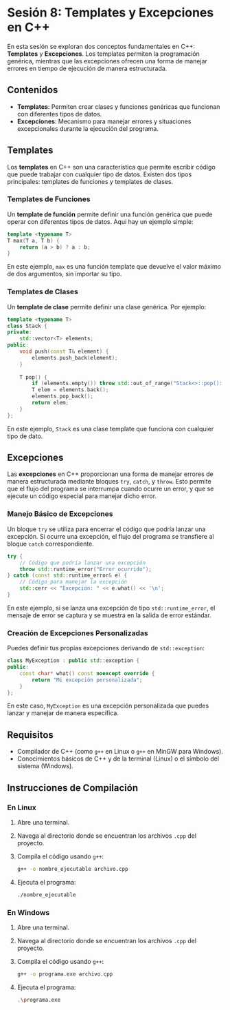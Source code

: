 # Sesión 8: Templates y Excepciones en C++

En esta sesión se exploran dos conceptos fundamentales en C++: **Templates** y **Excepciones**. Los templates permiten la programación genérica, mientras que las excepciones ofrecen una forma de manejar errores en tiempo de ejecución de manera estructurada.

## Contenidos

- **Templates**: Permiten crear clases y funciones genéricas que funcionan con diferentes tipos de datos.
- **Excepciones**: Mecanismo para manejar errores y situaciones excepcionales durante la ejecución del programa.

## Templates

Los **templates** en C++ son una característica que permite escribir código que puede trabajar con cualquier tipo de datos. Existen dos tipos principales: templates de funciones y templates de clases.

### Templates de Funciones

Un **template de función** permite definir una función genérica que puede operar con diferentes tipos de datos. Aquí hay un ejemplo simple:

```cpp
template <typename T>
T max(T a, T b) {
    return (a > b) ? a : b;
}
```

En este ejemplo, `max` es una función template que devuelve el valor máximo de dos argumentos, sin importar su tipo.

### Templates de Clases

Un **template de clase** permite definir una clase genérica. Por ejemplo:

```cpp
template <typename T>
class Stack {
private:
    std::vector<T> elements;
public:
    void push(const T& element) {
        elements.push_back(element);
    }
    
    T pop() {
        if (elements.empty()) throw std::out_of_range("Stack<>::pop(): empty stack");
        T elem = elements.back();
        elements.pop_back();
        return elem;
    }
};
```

En este ejemplo, `Stack` es una clase template que funciona con cualquier tipo de dato.

## Excepciones

Las **excepciones** en C++ proporcionan una forma de manejar errores de manera estructurada mediante bloques `try`, `catch`, y `throw`. Esto permite que el flujo del programa se interrumpa cuando ocurre un error, y que se ejecute un código especial para manejar dicho error.

### Manejo Básico de Excepciones

Un bloque `try` se utiliza para encerrar el código que podría lanzar una excepción. Si ocurre una excepción, el flujo del programa se transfiere al bloque `catch` correspondiente.

```cpp
try {
    // Código que podría lanzar una excepción
    throw std::runtime_error("Error ocurrido");
} catch (const std::runtime_error& e) {
    // Código para manejar la excepción
    std::cerr << "Excepción: " << e.what() << '\n';
}
```

En este ejemplo, si se lanza una excepción de tipo `std::runtime_error`, el mensaje de error se captura y se muestra en la salida de error estándar.

### Creación de Excepciones Personalizadas

Puedes definir tus propias excepciones derivando de `std::exception`:

```cpp
class MyException : public std::exception {
public:
    const char* what() const noexcept override {
        return "Mi excepción personalizada";
    }
};
```

En este caso, `MyException` es una excepción personalizada que puedes lanzar y manejar de manera específica.

## Requisitos

- Compilador de C++ (como `g++` en Linux o `g++` en MinGW para Windows).
- Conocimientos básicos de C++ y de la terminal (Linux) o el símbolo del sistema (Windows).

## Instrucciones de Compilación

### En Linux

1. Abre una terminal.
2. Navega al directorio donde se encuentran los archivos `.cpp` del proyecto.
3. Compila el código usando `g++`:

   ```bash
   g++ -o nombre_ejecutable archivo.cpp
   ```

4. Ejecuta el programa:

   ```bash
   ./nombre_ejecutable
   ```

### En Windows

1. Abre una terminal.
2. Navega al directorio donde se encuentran los archivos `.cpp` del proyecto.
3. Compila el código usando `g++`:

   ```bash
   g++ -o programa.exe archivo.cpp
   ```

4. Ejecuta el programa:

   ```bash
   .\programa.exe
   ```
